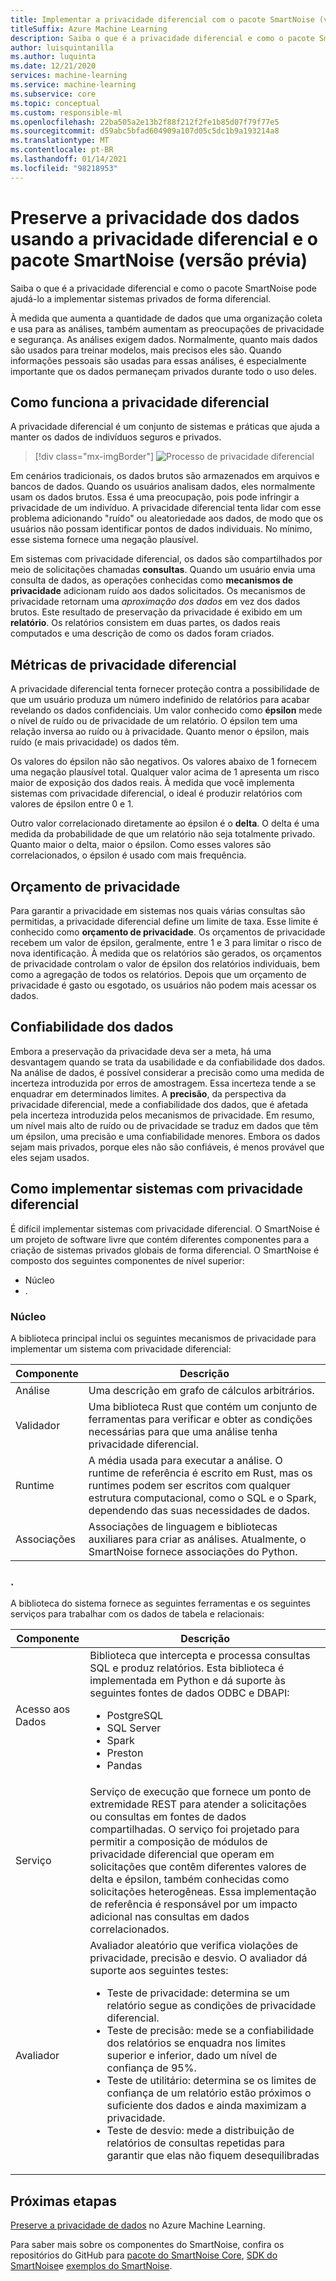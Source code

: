 ```yaml
---
title: Implementar a privacidade diferencial com o pacote SmartNoise (versão prévia)
titleSuffix: Azure Machine Learning
description: Saiba o que é a privacidade diferencial e como o pacote SmartNoise pode ajudá-lo a implementar sistemas privados diferenciais que preservam a privacidade dos dados.
author: luisquintanilla
ms.author: luquinta
ms.date: 12/21/2020
services: machine-learning
ms.service: machine-learning
ms.subservice: core
ms.topic: conceptual
ms.custom: responsible-ml
ms.openlocfilehash: 22ba505a2e13b2f88f212f2fe1b85d07f79f77e5
ms.sourcegitcommit: d59abc5bfad604909a107d05c5dc1b9a193214a8
ms.translationtype: MT
ms.contentlocale: pt-BR
ms.lasthandoff: 01/14/2021
ms.locfileid: "98218953"
---
```

# <a name="preserve-data-privacy-by-using-differential-privacy-and-the-smartnoise-package-preview"></a>Preserve a privacidade dos dados usando a privacidade diferencial e o pacote SmartNoise (versão prévia)

Saiba o que é a privacidade diferencial e como o pacote SmartNoise pode ajudá-lo a implementar sistemas privados de forma diferencial.

À medida que aumenta a quantidade de dados que uma organização coleta e usa para as análises, também aumentam as preocupações de privacidade e segurança. As análises exigem dados. Normalmente, quanto mais dados são usados para treinar modelos, mais precisos eles são. Quando informações pessoais são usadas para essas análises, é especialmente importante que os dados permaneçam privados durante todo o uso deles.

## <a name="how-differential-privacy-works"></a>Como funciona a privacidade diferencial

A privacidade diferencial é um conjunto de sistemas e práticas que ajuda a manter os dados de indivíduos seguros e privados.

> [!div class="mx-imgBorder"]
> ![Processo de privacidade diferencial](./media/concept-differential-privacy/differential-privacy-process.jpg)

Em cenários tradicionais, os dados brutos são armazenados em arquivos e bancos de dados. Quando os usuários analisam dados, eles normalmente usam os dados brutos. Essa é uma preocupação, pois pode infringir a privacidade de um indivíduo. A privacidade diferencial tenta lidar com esse problema adicionando "ruído" ou aleatoriedade aos dados, de modo que os usuários não possam identificar pontos de dados individuais. No mínimo, esse sistema fornece uma negação plausível.

Em sistemas com privacidade diferencial, os dados são compartilhados por meio de solicitações chamadas **consultas**. Quando um usuário envia uma consulta de dados, as operações conhecidas como **mecanismos de privacidade** adicionam ruído aos dados solicitados. Os mecanismos de privacidade retornam uma *aproximação dos dados* em vez dos dados brutos. Este resultado de preservação da privacidade é exibido em um **relatório**. Os relatórios consistem em duas partes, os dados reais computados e uma descrição de como os dados foram criados.

## <a name="differential-privacy-metrics"></a>Métricas de privacidade diferencial

A privacidade diferencial tenta fornecer proteção contra a possibilidade de que um usuário produza um número indefinido de relatórios para acabar revelando os dados confidenciais. Um valor conhecido como **épsilon** mede o nível de ruído ou de privacidade de um relatório. O épsilon tem uma relação inversa ao ruído ou à privacidade. Quanto menor o épsilon, mais ruído (e mais privacidade) os dados têm.

Os valores do épsilon não são negativos. Os valores abaixo de 1 fornecem uma negação plausível total. Qualquer valor acima de 1 apresenta um risco maior de exposição dos dados reais. À medida que você implementa sistemas com privacidade diferencial, o ideal é produzir relatórios com valores de épsilon entre 0 e 1.

Outro valor correlacionado diretamente ao épsilon é o **delta**. O delta é uma medida da probabilidade de que um relatório não seja totalmente privado. Quanto maior o delta, maior o épsilon. Como esses valores são correlacionados, o épsilon é usado com mais frequência.

## <a name="privacy-budget"></a>Orçamento de privacidade

Para garantir a privacidade em sistemas nos quais várias consultas são permitidas, a privacidade diferencial define um limite de taxa. Esse limite é conhecido como **orçamento de privacidade**. Os orçamentos de privacidade recebem um valor de épsilon, geralmente, entre 1 e 3 para limitar o risco de nova identificação. À medida que os relatórios são gerados, os orçamentos de privacidade controlam o valor de épsilon dos relatórios individuais, bem como a agregação de todos os relatórios. Depois que um orçamento de privacidade é gasto ou esgotado, os usuários não podem mais acessar os dados.  

## <a name="reliability-of-data"></a>Confiabilidade dos dados

Embora a preservação da privacidade deva ser a meta, há uma desvantagem quando se trata da usabilidade e da confiabilidade dos dados. Na análise de dados, é possível considerar a precisão como uma medida de incerteza introduzida por erros de amostragem. Essa incerteza tende a se enquadrar em determinados limites. A **precisão**, da perspectiva da privacidade diferencial, mede a confiabilidade dos dados, que é afetada pela incerteza introduzida pelos mecanismos de privacidade. Em resumo, um nível mais alto de ruído ou de privacidade se traduz em dados que têm um épsilon, uma precisão e uma confiabilidade menores. Embora os dados sejam mais privados, porque eles não são confiáveis, é menos provável que eles sejam usados.

## <a name="implementing-differentially-private-systems"></a>Como implementar sistemas com privacidade diferencial

É difícil implementar sistemas com privacidade diferencial. O SmartNoise é um projeto de software livre que contém diferentes componentes para a criação de sistemas privados globais de forma diferencial. O SmartNoise é composto dos seguintes componentes de nível superior:

- Núcleo
- .

### <a name="core"></a>Núcleo

A biblioteca principal inclui os seguintes mecanismos de privacidade para implementar um sistema com privacidade diferencial:

|Componente  |Descrição  |
|---------|---------|
|Análise     | Uma descrição em grafo de cálculos arbitrários. |
|Validador     | Uma biblioteca Rust que contém um conjunto de ferramentas para verificar e obter as condições necessárias para que uma análise tenha privacidade diferencial.          |
|Runtime     | A média usada para executar a análise. O runtime de referência é escrito em Rust, mas os runtimes podem ser escritos com qualquer estrutura computacional, como o SQL e o Spark, dependendo das suas necessidades de dados.        |
|Associações     | Associações de linguagem e bibliotecas auxiliares para criar as análises. Atualmente, o SmartNoise fornece associações do Python. |

### <a name="sdk"></a>.

A biblioteca do sistema fornece as seguintes ferramentas e os seguintes serviços para trabalhar com os dados de tabela e relacionais:

|Componente  |Descrição  |
|---------|---------|
|Acesso aos Dados     | Biblioteca que intercepta e processa consultas SQL e produz relatórios. Esta biblioteca é implementada em Python e dá suporte às seguintes fontes de dados ODBC e DBAPI:<ul><li>PostgreSQL</li><li>SQL Server</li><li>Spark</li><li>Preston</li><li>Pandas</li></ul>|
|Serviço     | Serviço de execução que fornece um ponto de extremidade REST para atender a solicitações ou consultas em fontes de dados compartilhadas. O serviço foi projetado para permitir a composição de módulos de privacidade diferencial que operam em solicitações que contêm diferentes valores de delta e épsilon, também conhecidas como solicitações heterogêneas. Essa implementação de referência é responsável por um impacto adicional nas consultas em dados correlacionados. |
|Avaliador     | Avaliador aleatório que verifica violações de privacidade, precisão e desvio. O avaliador dá suporte aos seguintes testes: <ul><li>Teste de privacidade: determina se um relatório segue as condições de privacidade diferencial.</li><li>Teste de precisão: mede se a confiabilidade dos relatórios se enquadra nos limites superior e inferior, dado um nível de confiança de 95%.</li><li>Teste de utilitário: determina se os limites de confiança de um relatório estão próximos o suficiente dos dados e ainda maximizam a privacidade.</li><li>Teste de desvio: mede a distribuição de relatórios de consultas repetidas para garantir que elas não fiquem desequilibradas</li></ul> |

## <a name="next-steps"></a>Próximas etapas

[Preserve a privacidade de dados](how-to-differential-privacy.md) no Azure Machine Learning.

Para saber mais sobre os componentes do SmartNoise, confira os repositórios do GitHub para [pacote do SmartNoise Core](https://github.com/opendifferentialprivacy/smartnoise-core), [SDK do SmartNoise](https://github.com/opendifferentialprivacy/smartnoise-sdk)e [exemplos do SmartNoise](https://github.com/opendifferentialprivacy/smartnoise-samples).